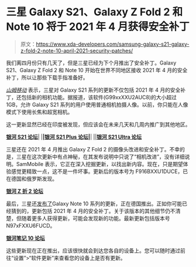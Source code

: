 # 三星 Galaxy S21、Galaxy Z Fold 2 和 Note 10 将于 2021 年 4 月获得安全补丁

> 原文：<https://www.xda-developers.com/samsung-galaxy-s21-galaxy-z-fold-2-note-10-april-2021-security-patches/>

我们离四月份只有几天了，但是三星已经为下个月推出了安全补丁。Galaxy S21、Galaxy Z Fold 2 和 Note 10 开始在世界不同地区接收 2021 年 4 月的安全补丁，所以让那些下载手指准备好。

[*山姆移动*](https://www.sammobile.com/news/galaxy-s21-update-camera-improvements-april-2021-security-patch/) 表示，三星对 Galaxy S21 系列的更新不仅包括 2021 年 4 月的安全补丁，还包括新的相机功能。据报道，该软件(G99xxXXU2AUC8)的大小超过 1GB，允许 Galaxy S21 系列的用户使用普通相机拍摄人像。以前，你只能在人像模式下使用长焦和超宽相机。

这一更新显然已经在印度被发现，但应该会在未来几天和几周内推广到其他地区。

**[银河 S21 论坛](https://forum.xda-developers.com/c/samsung-galaxy-s21.11933/)**| |**|[银河 S21 Plus 论坛](https://forum.xda-developers.com/f/samsung-galaxy-s21.12089/)|**| |[|**银河 S21 Ultra 论坛**](https://forum.xda-developers.com/f/samsung-galaxy-s21-ultra.12091/)

三星还在 2021 年 4 月推出 Galaxy Z Fold 2 的摄像头改进和安全补丁。不幸的是，三星在这次更新中有点神秘，在其发布说明中只说了“相机改进”，没有详细说明。SamMobile 表示，它正在深入挖掘更新，以找出新内容。现在，只是期望体验感觉更精致一点，这不是一件坏事。更新后的版本号为 F916BXXU1DUCE，已在德国和俄罗斯发现。

**[银河 Z 折 2 论坛](https://forum.xda-developers.com/c/samsung-galaxy-z-fold-2.11261/)**

最后，三星还[发布了](https://www.sammobile.com/news/galaxy-note-10-note-10-plus-april-2021-security-update/)Galaxy Note 10 系列的更新，正在德国推出。正如你可能已经猜到的，更新包括 2021 年 4 月的安全补丁。关于该版本的其他细节仍不清楚，但随着更多人获得更新，可能会发现新的功能。最新更新包括版本号 N97xFXXU6FUCD。

**[银河笔记 10 论坛](https://forum.xda-developers.com/c/samsung-galaxy-note-10.9007/)**

这些更新现在正在推出，应该很快就会到达您各自的设备上。您可以随时通过前往“设置”>“软件更新”来查看您的设备上是否有更新。